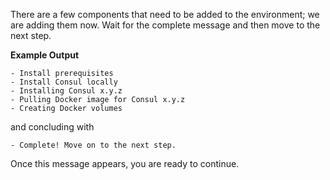 There are a few components that need to be added to the environment; we are
adding them now. Wait for the complete message and then move to the
next step.

**Example Output**

```screenshot
- Install prerequisites
- Install Consul locally
- Installing Consul x.y.z
- Pulling Docker image for Consul x.y.z
- Creating Docker volumes
```

and concluding with

```
- Complete! Move on to the next step.
```

Once this message appears, you are ready to continue.